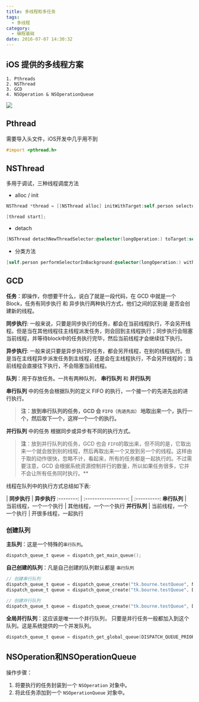 ```yaml
---
title: 多线程和多任务
tags:
  - 多线程
category:
  - 编程基础
date: 2016-07-07 14:30:32
---
```



## iOS 提供的多线程方案
```
1. Pthreads
2. NSThread
3. GCD
4. NSOperation & NSOperationQueue
```

![](https://o9xwn216o.qnssl.com/blog-img/1467887537015.png)

## Pthread
需要导入头文件，iOS开发中几乎用不到

```Objective-C
#import <pthread.h>
```
## NSThread
多用于调试，三种线程调度方法
* alloc / init

```Objective-C
NSThread *thread = [[NSThread alloc] initWithTarget:self.person selector:@selector(longOperation:) object:@"THREAD"];

[thread start];
```
* detach

```Objective-C
[NSThread detachNewThreadSelector:@selector(longOperation:) toTarget:self.person withObject:@"DETACH"];
```
* 分类方法

```Objective-C
[self.person performSelectorInBackground:@selector(longOperation:) withObject:@"PERFORM"];
```

## GCD
**任务**：即操作，你想要干什么，说白了就是一段代码，在 GCD 中就是一个 Block，任务有同步执行 和 异步执行两种执行方式，他们之间的区别是 是否会创建新的线程。    
 
  **同步执行**: 一般来说，只要是同步执行的任务，都会在当前线程执行，不会另开线程。但是当在其他线程往主线程派发任务，则会回到主线程执行；同步执行会阻塞当前线程，并等待block中的任务执行完毕，然后当前线程才会继续往下执行。     
  
  **异步执行**: 一般来说只要是异步执行的任务，都会另开线程，在别的线程执行。但是当在主线程异步派发任务到主线程，还是会在主线程执行，不会另开线程的；当前线程会直接往下执行，不会阻塞当前线程。

**队列**：用于存放任务。一共有两种队列， **串行队列** 和 **并行队列**    

  **串行队列** 中的任务会根据队列的定义 FIFO 的执行，一个接一个的先进先出的进行执行。
  > **注：放到串行队列的任务，GCD 会 `FIFO（先进先出）` 地取出来一个，执行一个，然后取下一个，这样一个一个的执行。**      
 
  **并行队列** 中的任务 根据同步或异步有不同的执行方式。     
  
  > **注**：放到并行队列的任务，GCD 也会 `FIFO`的取出来，但不同的是，它取出来一个就会放到别的线程，然后再取出来一个又放到另一个的线程。这样由于取的动作很快，忽略不计，看起来，所有的任务都是一起执行的。不过需要注意，GCD 会根据系统资源控制并行的数量，所以如果任务很多，它并不会让所有任务同时执行。**

线程在队列中的执行方式总结如下表:     

 | **同步执行** | **异步执行**
:--------: | :------------------:  | :----------:
**串行队列**  | 当前线程，一个一个执行 | 其他线程，一个一个执行
**并行队列**  | 当前线程，一个一个执行 | 开很多线程，一起执行
        
  	        
### 创建队列

**主队列**：这是一个特殊的`串行队列`。

```Objective-C
dispatch_queue_t queue = dispatch_get_main_queue();
```
**自己创建的队列**：凡是自己创建的队列默认都是 `串行队列`
	
```Objective-C
// 创建串行队列
dispatch_queue_t queue = dispatch_queue_create("tk.bourne.testQueue", NULL); 
dispatch_queue_t queue = dispatch_queue_create("tk.bourne.testQueue", DISPATCH_QUEUE_SERIAL);
	
// 创建并行队列
dispatch_queue_t queue = dispatch_queue_create("tk.bourne.testQueue", DISPATCH_QUEUE_CONCURRENT);
```

**全局并行队列**：这应该是唯一一个并行队列， 只要是并行任务一般都加入到这个队列。这是系统提供的一个并发队列。
	
```Objective-C
dispatch_queue_t queue = dispatch_get_global_queue(DISPATCH_QUEUE_PRIORITY_DEFAULT, 0);
```
## NSOperation和NSOperationQueue
操作步骤：
  1. 将要执行的任务封装到一个 `NSOperation` 对象中。
  2. 将此任务添加到一个 `NSOperationQueue` 对象中。

